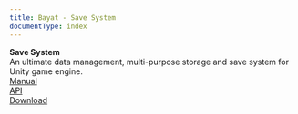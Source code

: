 ```yaml
---
title: Bayat - Save System
documentType: index
---
```

<div class="hero">
  <div class="wrap">
    <div class="text">
      <strong>Save System</strong>
    </div>
    <div class="minitext">
    An ultimate data management, multi-purpose storage and save system for Unity game engine.
    </div>
    <div class="container">
      <div class="row">
        <div class="buttons-unit">
          <div class="col-md-4 col-sm-4 col-xs-6">
            <a href="manual/index.md" class="btn btn-sm animated-button thar-one"><i class="glyphicon glyphicon-education"></i> Manual</a>
          </div>
          <div class="col-md-4 col-sm-4 col-xs-6">
            <a href="api/Bayat.SaveSystem.SaveSystemAPI.yml" class="btn btn-sm animated-button thar-one"><i class="glyphicon glyphicon-book"></i>API</a>
          </div>
          <div class="col-md-4 col-sm-4 col-xs-6">
            <a href="https://assetstore.unity.com/packages/slug/108890" class="btn btn-sm animated-button thar-one"><i class="glyphicon glyphicon-download"></i>Download</a>
          </div>
        </div>
      </div>
    </div>
  </div>
</div>